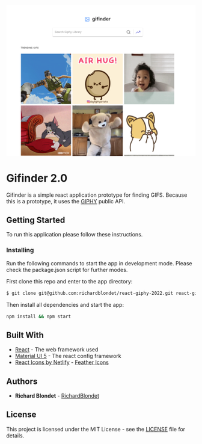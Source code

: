 
![Gifinder](screenshot.png)

# Gifinder 2.0

Gifinder is a simple react application prototype for finding GIFS. Because this is a prototype, it uses the [GIPHY](https://developers.giphy.com/docs/) public API.

## Getting Started

To run this application please follow these instructions.

### Installing

Run the following commands to start the app in development mode. Please check the package.json script for further modes.

First clone this repo and enter to the app directory:
```sh
$ git clone git@github.com:richardblondet/react-giphy-2022.git react-giphy-2022 && cd react-giphy-2022

```
Then install all dependencies and start the app:
```sh
npm install && npm start
```


## Built With

* [React](https://reactjs.org/) - The web framework used
* [Material UI 5](https://mui.com/) - The react config framework
* [React Icons by Netlify](https://react-icons.netlify.com/) - [Feather Icons](https://feathericons.com/) 

## Authors

* **Richard Blondet**  - [RichardBlondet](https://github.com/richardblondet)

## License

This project is licensed under the MIT License - see the [LICENSE](LICENSE) file for details.